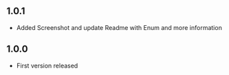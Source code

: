 ## 1.0.1

* Added Screenshot and update Readme with Enum and more information

## 1.0.0

* First version released


